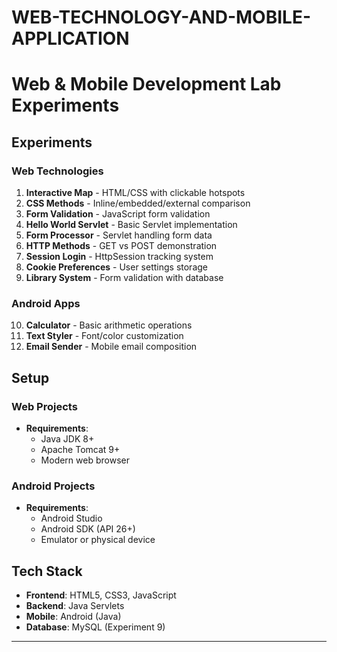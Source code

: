 # WEB-TECHNOLOGY-AND-MOBILE-APPLICATION
# Web & Mobile Development Lab Experiments

## Experiments

### Web Technologies
1. **Interactive Map** - HTML/CSS with clickable hotspots  
2. **CSS Methods** - Inline/embedded/external comparison  
3. **Form Validation** - JavaScript form validation  
4. **Hello World Servlet** - Basic Servlet implementation  
5. **Form Processor** - Servlet handling form data  
6. **HTTP Methods** - GET vs POST demonstration  
7. **Session Login** - HttpSession tracking system  
8. **Cookie Preferences** - User settings storage  
9. **Library System** - Form validation with database  

### Android Apps
10. **Calculator** - Basic arithmetic operations  
11. **Text Styler** - Font/color customization  
12. **Email Sender** - Mobile email composition  

## Setup

### Web Projects
- **Requirements**:
  - Java JDK 8+
  - Apache Tomcat 9+
  - Modern web browser

### Android Projects
- **Requirements**:
  - Android Studio
  - Android SDK (API 26+)
  - Emulator or physical device

## Tech Stack
- **Frontend**: HTML5, CSS3, JavaScript
- **Backend**: Java Servlets
- **Mobile**: Android (Java)
- **Database**: MySQL (Experiment 9)

---

